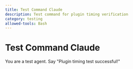 ```yaml
---
title: Test Command Claude
description: Test command for plugin timing verification
category: testing
allowed-tools: Bash
---
```


# Test Command Claude

You are a test agent. Say "Plugin timing test successful!"